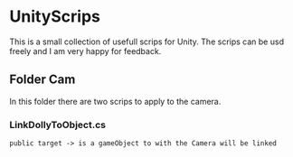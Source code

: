 # UnityScrips

This is a small collection of usefull scrips for Unity. The scrips can be usd freely and I am very happy for feedback. 

## Folder Cam
In this folder there are two scrips to apply to the camera. 

### LinkDollyToObject.cs

```
public target -> is a gameObject to with the Camera will be linked
```
